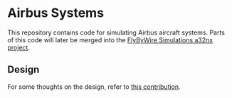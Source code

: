 # Airbus Systems

This repository contains code for simulating Airbus aircraft systems. Parts of this code will later be merged into the [FlyByWire Simulations a32nx project](https://github.com/flybywiresim/a32nx).

## Design

For some thoughts on the design, refer to [this contribution](https://github.com/davidwalschots/rfcs/blob/systems-design/text/000-systems-design.md).
